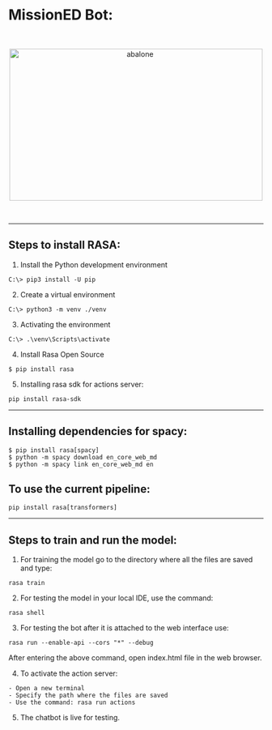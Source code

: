 # MissionED Bot:

<br>
<p align="center">
<img src=https://cdn-images-1.medium.com/max/1200/0*oz2e-hQtsHOWzoB4. alt="abalone" width="500" height="300">    
</p>
<br>

---

## Steps to install RASA:

1. Install the Python development environment

```
C:\> pip3 install -U pip
```

2. Create a virtual environment

```
C:\> python3 -m venv ./venv
```

3. Activating the environment

```
C:\> .\venv\Scripts\activate
```

4. Install Rasa Open Source

```
$ pip install rasa
```

5. Installing rasa sdk for actions server:

```
pip install rasa-sdk
```
---
## Installing dependencies for spacy:

```
$ pip install rasa[spacy]
$ python -m spacy download en_core_web_md
$ python -m spacy link en_core_web_md en
```

## To use the current pipeline:

```
pip install rasa[transformers]
```
---
## Steps to train and run the model:

1. For training the model go to the directory where all the files are saved and type:

```
rasa train
```

2. For testing the model in your local IDE, use the command:
``` 
rasa shell
```

3. For testing the bot after it is attached to the web interface use:
```
rasa run --enable-api --cors "*" --debug
``` 
After entering the above command, open index.html file in the web browser.

4. To activate the action server:
```
- Open a new terminal
- Specify the path where the files are saved
- Use the command: rasa run actions
```
5. The chatbot is live for testing.

